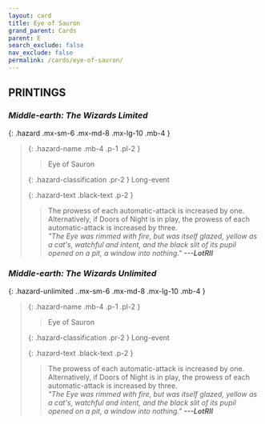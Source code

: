 ```yaml
---
layout: card
title: Eye of Sauron
grand_parent: Cards
parent: E
search_exclude: false
nav_exclude: false
permalink: /cards/eye-of-sauron/
---
```


## PRINTINGS


### _Middle-earth: The Wizards Limited_

{: .hazard .mx-sm-6 .mx-md-8 .mx-lg-10 .mb-4 }
> {: .hazard-name .mb-4 .p-1 .pl-2 }
> > <div class="hazard-mp"></div>
> > <div class="card-name">Eye of Sauron</div>
>
> {: .hazard-classification .pr-2 }
> Long-event
>
> {: .hazard-text .black-text .p-2 }
> > The prowess of each automatic-attack is increased by one. Alternatively, if Doors of Night is in play, the prowess of each automatic-attack is increased by three. <br>_"The Eye was rimmed with fire, but was itself glazed, yellow as a cat's, watchful and intent, and the black slit of its pupil opened on a pit, a window into nothing."_ ***---&#65279;LotRII*** 
>

### _Middle-earth: The Wizards Unlimited_

{: .hazard-unlimited ..mx-sm-6 .mx-md-8 .mx-lg-10 .mb-4 }
> {: .hazard-name .mb-4 .p-1 .pl-2 }
> > <div class="hazard-mp"></div>
> > <div class="card-name">Eye of Sauron</div>
>
> {: .hazard-classification .pr-2 }
> Long-event
>
> {: .hazard-text .black-text .p-2 }
> > The prowess of each automatic-attack is increased by one. Alternatively, if Doors of Night is in play, the prowess of each automatic-attack is increased by three. <br>_"The Eye was rimmed with fire, but was itself glazed, yellow as a cat's, watchful and intent, and the black slit of its pupil opened on a pit, a window into nothing."_ ***---&#65279;LotRII*** 
>

